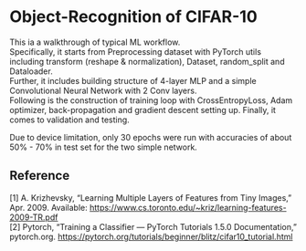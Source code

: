 # Object-Recognition of CIFAR-10 
This ia a walkthrough of typical ML workflow. <br>
Specifically, it starts from Preprocessing dataset with PyTorch utils including transform (reshape & normalization), Dataset, random_split and Dataloader. <br>
Further, it includes building structure of 4-layer MLP and a simple Convolutional Neural Network with 2 Conv layers. <br>
Following is the construction of training loop with CrossEntropyLoss, Adam optimizer, back-propagation and gradient descent setting up. 
Finally, it comes to validation and testing. 

Due to device limitation, only 30 epochs were run with accuracies of about 50% - 70% in test set for the two simple network. 

## Reference
[1] A. Krizhevsky, “Learning Multiple Layers of Features from Tiny Images,” Apr. 2009. Available: https://www.cs.toronto.edu/~kriz/learning-features-2009-TR.pdf <br>
‌[2] Pytorch, “Training a Classifier — PyTorch Tutorials 1.5.0 Documentation,” pytorch.org. https://pytorch.org/tutorials/beginner/blitz/cifar10_tutorial.html
‌
